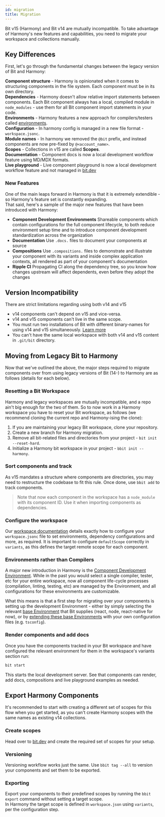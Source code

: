 ```yaml
---
id: migration
title: Migration
---
```


Bit v15 (Harmony) and Bit v14 are mutually incompatible. To take advantage of Harmony's new features and capabilities, you need to migrate your workspace and collections manually.

## Key Differences

First, let's go through the fundamental changes between the legacy version of Bit and Harmony:

**Component structure** - Harmony is opinionated when it comes to structuring components in the file system. Each component must be in its own directory.  
**Dependencies** - Harmony doesn't allow relative import statements between components. Each Bit component always has a local, compiled module in `node_modules` - use them for all Bit component import statements in your code.  
**Environments** - Harmony features a new approach for compilers/testers called [environments](building-with-bit/environments).  
**Configuration** - In harmony config is managed in a new file format - `workspace.jsonc`.  
**Module names** - In harmony we removed the `@bit` prefix, and instead components are now pre-fixed by `@<account_name>`.  
**Scopes** - Collections in v15 are called **Scopes**.  
**Documentation** - Component docs is now a local development workflow feature using MD/MDX formats.  
**Live playground** - Live component playground is now a local development workflow feature and not managed in [bit.dev](https://bit.dev)

### New Features

One of the main leaps forward in Harmony is that it is extremely extendible - so Harmony's feature set is constantly expanding.  
That said, here's a sample of the major new features that have been introduced with Harmony:

- **Component Development Environments** Shareable components which contain configurations for the full component lifecycle, to both reduce environment setup time and to introduce component development standardization across the organization
- **Documentation** Use `.docs.` files to document your components at source
- **Compositions** Use `.compositions.` files to demonstrate and illustrate your component with its variants and inside complex application contexts, all rendered as part of your component's documentation
- **Ripple CI** Propagating CI along the dependency tree, so you know how changes upstream will affect dependents, even before they adopt the changes

## Version Incompatibility

There are strict limitations regarding using both v14 and v15

- v14 components can't depend on v15 and vice-versa.
- v14 and v15 components can't live in the same scope.
- You must run two installations of Bit with different binary-names for using v14 and v15 simultaneously. [Learn more](/reference/using-bvm#using-v15-and-v14)
- You can't have the same local workspace with both v14 and v15 content in `.git/bit` directory.

## Moving from Legacy Bit to Harmony

Now that we've outlined the above, the major steps required to migrate components over from using legacy versions of Bit (14-) to Harmony are as follows (details for each below).

### Resetting a Bit Workspace

Harmony and legacy workspaces are mutually incompatible, and a repo ain't big enough for the two of them. So to now work in a Harmony workspace you have to reset your Bit workspace, as follows (we recommend cloning the current repo and Harmony-ising the clone):

1. If you are maintaining your legacy Bit workspace, clone your repository.
1. Create a new branch for Harmony migration.
1. Remove all bit-related files and directories from your project - `bit init --reset-hard`.
1. Initialize a Harmony bit workspace in your project - `bbit init --harmony`.

### Sort components and track

As v15 mandates a structure where components are directories, you may need to restructure the codebase to fit this rule. Once done, use `bbit add` to track components.

> Note that now each component in the workspace has a `node_module` with its component ID. Use it when importing components as dependencies.

### Configure the workspace

Our [workspace documentation](/building-with-bit/manage-workspace) details exactly how to configure your `workspace.jsonc` file to set environments, dependency configurations and more, as required. It is important to configure `defaultScope` correctly in `variants`, as this defines the target remote scope for each component.

### Environments rather than Compilers

A major new introduction in Harmony is the [Component Development Environment](/building-with-bit/environments). While in the past you would select a single compiler, tester, etc for your entire workspace, now all component life-cycle processes (compilation, linting, testing, etc) are managed by the Environment, and all configurations for these environments are customizable.

What this means is that a first step for migrating over your components is setting up the development Environment - either by simply selecting the relevant [base Environment](/building-with-bit/environments#pre-built-environments) that Bit supplies (react, node, react-native for now), or by [extending these base Environments](/building-with-bit/environments#customizing-environments) with your own configuration files (e.g. `tsconfig`).

### Render components and add docs

Once you have the components tracked in your Bit workspace and have configured the relevant environment for them in the workspace's variants section run:

```sh
bit start
```

This starts the local development server. See that components can render, add docs, compositions and live playground examples as needed.

## Export Harmony Components

It's recommended to start with creating a different set of scopes for this flow when you get started, as you can't create Harmony scopes with the same names as existing v14 collections.

### Create scopes

Head over to [bit.dev](https://bit.dev) and create the required set of scopes for your setup.

### Versioning

Versioning workflow works just the same. Use `bbit tag --all` to version your components and set them to be exported.

### Exporting

Export your components to their predefined scopes by running the `bbit export` command without setting a target scope.  
In Harmony the target scope is defined in `workspace.json` using `variants`, per the configuration step.
